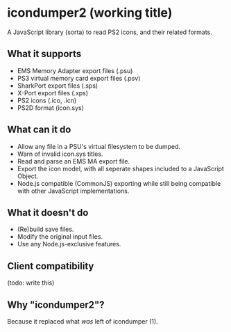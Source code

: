 # icondumper2 (working title)
A JavaScript library (sorta) to read PS2 icons, and their related formats.

## What it supports
* EMS Memory Adapter export files (.psu)
* PS3 virtual memory card export files (.psv)
* SharkPort export files (.sps)
* X-Port export files (.xps)
* PS2 icons (.ico, .icn)
* PS2D format (icon.sys)

## What can it do
* Allow any file in a PSU's virtual filesystem to be dumped.
* Warn of invalid icon.sys titles.
* Read and parse an EMS MA export file.
* Export the icon model, with all seperate shapes included to a JavaScript Object.
* Node.js compatible (CommonJS) exporting while still being compatible with other JavaScript implementations.

## What it doesn't do
* (Re)build save files.
* Modify the original input files.
* Use any Node.js-exclusive features.

## Client compatibility
(todo: write this)

## Why "icondumper2"?
Because it replaced what *was* left of icondumper (1).
